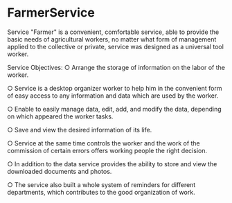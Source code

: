 # FarmerService

Service "Farmer" is a convenient, comfortable service, able to provide the basic needs of agricultural workers, no matter what form of management applied to the collective or private, service was designed as a universal tool worker.

Service Objectives:
○ Arrange the storage of information on the labor of the worker.

○ Service is a desktop organizer worker to help him in the convenient form of easy access to any information and data which are used by the worker.

○ Enable to easily manage data, edit, add, and modify the data, depending on which appeared the worker tasks.

○ Save and view the desired information of its life.

○ Service at the same time controls the worker and the work of the commission of certain errors offers working people the right decision.

○ In addition to the data service provides the ability to store and view the downloaded documents and photos.

○ The service also built a whole system of reminders for different departments, which contributes to the good organization of work.



























